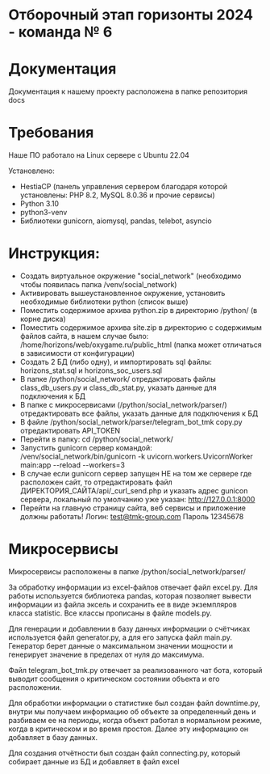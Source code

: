 # Отборочный этап горизонты 2024 - команда № 6
# Документация

Документация к нашему проекту расположена в папке репозитория docs

# Требования

Наше ПО работало на Linux сервере с Ubuntu 22.04

Установлено:
* HestiaCP (панель управления сервером благодаря которой установлены: PHP 8.2, MySQL 8.0.36 и прочие сервисы)
* Python 3.10
* python3-venv
* Библиотеки gunicorn, aiomysql, pandas, telebot, asyncio

# Инструкция:
* Создать виртуальное окружение "social_network" (необходимо чтобы появилась папка /venv/social_network)
* Активировать вышеустановленное окружение, установить необходимые библиотеки python (список выше)
* Поместить содержимое архива python.zip в директорию /python/ (в корне диска)
* Поместить содержимое архива site.zip в директорию с содержимым файлов сайта, в нашем случае было: /home/horizons/web/oxygame.ru/public_html (папка может отличаться в зависимости от конфигурации)
* Создать 2 БД (либо одну), и импортировать sql файлы: horizons_stat.sql и horizons_soc_users.sql
* В папке /python/social_network/ отредактировать файлы class_db_users.py и class_db_stat.py, указать данные для подключения к БД
* В папке с микросервисами (/python/social_network/parser/) отредактировать все файлы, указать данные для подключения к БД
* В файле /python/social_network/parser/telegram_bot_tmk copy.py отредактировать API_TOKEN
* Перейти в папку: cd /python/social_network/
* Запустить gunicorn сервер командой: /venv/social_network/bin/gunicorn -k uvicorn.workers.UvicornWorker main:app --reload --workers=3
* В случае если gunicorn сервер запущен НЕ на том же сервере где расположен сайт, то отредактировать файл ДИРЕКТОРИЯ_САЙТА/api/_curl_send.php и указать адрес gunicon сервера, локальный по умолчанию уже указан: http://127.0.0.1:8000
* Перейти на главную страницу сайта, веб сервисы и приложение должны работать! Логин: test@tmk-group.com Пароль 12345678

# Микросервисы
Микросервисы расположены в папке /python/social_network/parser/

За обработку информации из excel-файлов отвечает файл excel.py. Для работы используется библиотека pandas, которая позволяет вывести информации из файла эксель и сохранить ее в виде экземпляров класса statistic. Все классы прописаны в файле models.py.

Для генерации и добавлении в базу данных информации о счётчиках используется файл generator.py, а для его запуска файл main.py. Генератор берет данные о максимальном значении мощности и генерирует значение в пределах от нуля до максимума.

Файл telegram_bot_tmk.py отвечает за реализованного чат бота, который выводит сообщения о критическом состоянии объекта и его расположении.

Для обработки информации о статистике был создан файл downtime.py, внутри мы получаем информацию об объекте за определенный день и разбиваем ее на периоды, когда объект работал в нормальном режиме, когда в критическом и во время простоя. Далее эту информацию он добавляет в базу данных.

Для создания отчётности был создан файл connecting.py, который собирает данные из БД и добавляет в файл excel

